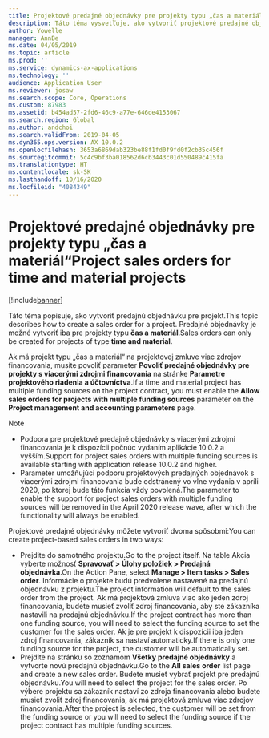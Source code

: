 ```yaml
---
title: Projektové predajné objednávky pre projekty typu „čas a materiál“
description: Táto téma vysvetľuje, ako vytvoriť projektové predajné objednávky pre projekty typu „čas a materiál“.
author: Yowelle
manager: AnnBe
ms.date: 04/05/2019
ms.topic: article
ms.prod: ''
ms.service: dynamics-ax-applications
ms.technology: ''
audience: Application User
ms.reviewer: josaw
ms.search.scope: Core, Operations
ms.custom: 87983
ms.assetid: b454ad57-2fd6-46c9-a77e-646de4153067
ms.search.region: Global
ms.author: andchoi
ms.search.validFrom: 2019-04-05
ms.dyn365.ops.version: AX 10.0.2
ms.openlocfilehash: 3653a6869dab323be88f1fd0f9fd0f2cb35c456f
ms.sourcegitcommit: 5c4c9bf3ba018562d6cb3443c01d550489c415fa
ms.translationtype: HT
ms.contentlocale: sk-SK
ms.lasthandoff: 10/16/2020
ms.locfileid: "4084349"
---
```

# <a name="project-sales-orders-for-time-and-material-projects"></a><span data-ttu-id="0135e-103">Projektové predajné objednávky pre projekty typu „čas a materiál“</span><span class="sxs-lookup"><span data-stu-id="0135e-103">Project sales orders for time and material projects</span></span>

[!include[banner](../includes/banner.md)]

<span data-ttu-id="0135e-104">Táto téma popisuje, ako vytvoriť predajnú objednávku pre projekt.</span><span class="sxs-lookup"><span data-stu-id="0135e-104">This topic describes how to create a sales order for a project.</span></span> <span data-ttu-id="0135e-105">Predajné objednávky je možné vytvoriť iba pre projekty typu **čas a materiál**.</span><span class="sxs-lookup"><span data-stu-id="0135e-105">Sales orders can only be created for projects of type **time and material**.</span></span>

<span data-ttu-id="0135e-106">Ak má projekt typu „čas a materiál“ na projektovej zmluve viac zdrojov financovania, musíte povoliť parameter **Povoliť predajné objednávky pre projekty s viacerými zdrojmi financovania** na stránke **Parametre projektového riadenia a účtovníctva**.</span><span class="sxs-lookup"><span data-stu-id="0135e-106">If a time and material project has multiple funding sources on the project contract, you must enable the **Allow sales orders for projects with multiple funding sources** parameter on the **Project management and accounting parameters** page.</span></span> 

> [!NOTE]
> - <span data-ttu-id="0135e-107">Podpora pre projektové predajné objednávky s viacerými zdrojmi financovania je k dispozícii počnúc vydaním aplikácie 10.0.2 a vyšším.</span><span class="sxs-lookup"><span data-stu-id="0135e-107">Support for project sales orders with multiple funding sources is available starting with application release 10.0.2 and higher.</span></span>
> - <span data-ttu-id="0135e-108">Parameter umožňujúci podporu projektových predajných objednávok s viacerými zdrojmi financovania bude odstránený vo vlne vydania v apríli 2020, po ktorej bude táto funkcia vždy povolená.</span><span class="sxs-lookup"><span data-stu-id="0135e-108">The parameter to enable the support for project sales orders with multiple funding sources will be removed in the April 2020 release wave, after which the functionality will always be enabled.</span></span>

<span data-ttu-id="0135e-109">Projektové predajné objednávky môžete vytvoriť dvoma spôsobmi:</span><span class="sxs-lookup"><span data-stu-id="0135e-109">You can create project-based sales orders in two ways:</span></span>

- <span data-ttu-id="0135e-110">Prejdite do samotného projektu.</span><span class="sxs-lookup"><span data-stu-id="0135e-110">Go to the project itself.</span></span> <span data-ttu-id="0135e-111">Na table Akcia vyberte možnosť **Spravovať > Úlohy položiek > Predajná objednávka**.</span><span class="sxs-lookup"><span data-stu-id="0135e-111">On the Action Pane, select **Manage > Item tasks > Sales order**.</span></span> <span data-ttu-id="0135e-112">Informácie o projekte budú predvolene nastavené na predajnú objednávku z projektu.</span><span class="sxs-lookup"><span data-stu-id="0135e-112">The project information will default to the sales order from the project.</span></span> <span data-ttu-id="0135e-113">Ak má projektová zmluva viac ako jeden zdroj financovania, budete musieť zvoliť zdroj financovania, aby ste zákazníka nastavili na predajnú objednávku.</span><span class="sxs-lookup"><span data-stu-id="0135e-113">If the project contract has more than one funding source, you will need to select the funding source to set the customer for the sales order.</span></span> <span data-ttu-id="0135e-114">Ak je pre projekt k dispozícii iba jeden zdroj financovania, zákazník sa nastaví automaticky.</span><span class="sxs-lookup"><span data-stu-id="0135e-114">If there is only one funding source for the project, the customer will be automatically set.</span></span>
- <span data-ttu-id="0135e-115">Prejdite na stránku so zoznamom **Všetky predajné objednávky** a vytvorte novú predajnú objednávku.</span><span class="sxs-lookup"><span data-stu-id="0135e-115">Go to the **All sales order** list page and create a new sales order.</span></span> <span data-ttu-id="0135e-116">Budete musieť vybrať projekt pre predajnú objednávku.</span><span class="sxs-lookup"><span data-stu-id="0135e-116">You will need to select the project for the sales order.</span></span> <span data-ttu-id="0135e-117">Po výbere projektu sa zákazník nastaví zo zdroja financovania alebo budete musieť zvoliť zdroj financovania, ak má projektová zmluva viac zdrojov financovania.</span><span class="sxs-lookup"><span data-stu-id="0135e-117">After the project is selected, the customer will be set from the funding source or you will need to select the funding source if the project contract has multiple funding sources.</span></span>

